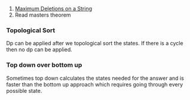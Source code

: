 
1. [Maximum Deletions on a String](https://leetcode.com/problems/maximum-deletions-on-a-string/)
2. Read masters theorem

### Topological Sort
Dp can be applied after we topological sort the states. If there is a cycle then no dp can be applied.


### Top down over bottom up
Sometimes top down calculates the states needed for the answer and is faster than the bottom up approach which requires going through every possible state.
